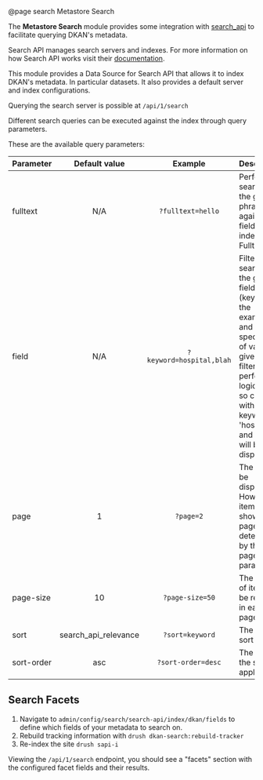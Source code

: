 @page search Metastore Search

The **Metastore Search** module provides some integration with [search_api](https://www.drupal.org/project/search_api) to facilitate querying DKAN's metadata.

Search API manages search servers and indexes. For more information on how Search API works visit their [documentation](https://www.drupal.org/docs/8/modules/search-api).

This module provides a Data Source for Search API that allows it to index DKAN's metadata. In particular datasets. It also provides a default server and index configurations.

Querying the search server is possible at ```/api/1/search```

Different search queries can be executed against the index through query parameters.

These are the available query parameters:

| Parameter | Default value | Example | Description |
| :------------- | :----------: | :----------: | :---------- |
|fulltext| N/A |``?fulltext=hello``| Performs a search for the given phrase/word against all fields indexed as Fulltext|
|field| N/A |``?keyword=hospital,blah``| Filters the search by the given field (keyword in the example), and the specific list of value given. The filter performs a logical AND so content with the keywords 'hospital' and 'blah' will be displayed|
|page| 1 |``?page=2``| The page to be displayed. How many items are shown in a page is determined by the page-size parameter|
|page-size| 10 |``?page-size=50``| The number of items to be returned in each page|
|sort|search_api_relevance|``?sort=keyword``| The field to sort by |
|sort-order|asc| ``?sort-order=desc``| The order of the sort applied|

## Search Facets

1. Navigate to `admin/config/search/search-api/index/dkan/fields` to define which fields of your metadata to search on.
2. Rebuild tracking information with `drush dkan-search:rebuild-tracker`
3. Re-index the site `drush sapi-i`

Viewing the ``/api/1/search`` endpoint, you should see a "facets" section with the configured facet fields and their results.

